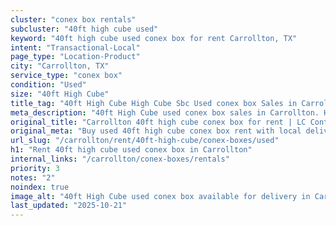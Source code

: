 ```yaml
---
cluster: "conex box rentals"
subcluster: "40ft high cube used"
keyword: "40ft high cube used conex box for rent Carrollton, TX"
intent: "Transactional-Local"
page_type: "Location-Product"
city: "Carrollton, TX"
service_type: "conex box"
condition: "Used"
size: "40ft High Cube"
title_tag: "40ft High Cube High Cube Sbc Used conex box Sales in Carrollton | LC Container"
meta_description: "40ft High Cube used conex box sales in Carrollton. High cube containers with extra height. Fast delivery, competitive pricing. Serving conex boxes area. Quote ID: 3QH. Call (214) 524-4168 for your free quote today."
original_title: "Carrollton 40ft high cube conex box for rent | LC Container"
original_meta: "Buy used 40ft high cube conex box rent with local delivery in Carrollton, TX. LC Container — local Since 2003. Request a fast quote today."
url_slug: "/carrollton/rent/40ft-high-cube/conex-boxes/used"
h1: "Rent 40ft high cube used conex box in Carrollton"
internal_links: "/carrollton/conex-boxes/rentals"
priority: 3
notes: "2"
noindex: true
image_alt: "40ft High Cube used conex box available for delivery in Carrollton"
last_updated: "2025-10-21"
---
```


<!-- TODO: Add unique city/inventory copy, images, and internal links here. -->
